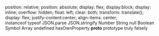 position: relative;
position: absolute;
display: flex;
display:block;
display: inline; 
overflow: hidden;
float: left;
clear: both;
transform: translate();
display: flex;
justify-content:center;
align-items: center;    
instanceof
typeof
JSON.parse
JSON.stringify
Number
String
null
Boolean
Symbol
Array
undefined
hasOwnProperty
__proto__
prototype
truly
falsely